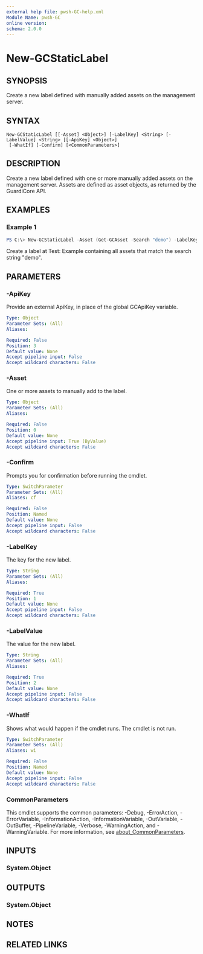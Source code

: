 ```yaml
---
external help file: pwsh-GC-help.xml
Module Name: pwsh-GC
online version:
schema: 2.0.0
---
```


# New-GCStaticLabel

## SYNOPSIS
Create a new label defined with manually added assets on the management server.

## SYNTAX

```
New-GCStaticLabel [[-Asset] <Object>] [-LabelKey] <String> [-LabelValue] <String> [[-ApiKey] <Object>]
 [-WhatIf] [-Confirm] [<CommonParameters>]
```

## DESCRIPTION
Create a new label defined with one or more manually added assets on the management server. Assets are defined as asset objects, as returned by the GuardiCore API.

## EXAMPLES

### Example 1
```powershell
PS C:\> New-GCStaticLabel -Asset (Get-GCAsset -Search "demo") -LabelKey Test -LabelValue Example
```

Create a label at Test: Example containing all assets that match the search string "demo".

## PARAMETERS

### -ApiKey
Provide an external ApiKey, in place of the global GCApiKey variable.

```yaml
Type: Object
Parameter Sets: (All)
Aliases:

Required: False
Position: 3
Default value: None
Accept pipeline input: False
Accept wildcard characters: False
```

### -Asset
One or more assets to manually add to the label.

```yaml
Type: Object
Parameter Sets: (All)
Aliases:

Required: False
Position: 0
Default value: None
Accept pipeline input: True (ByValue)
Accept wildcard characters: False
```

### -Confirm
Prompts you for confirmation before running the cmdlet.

```yaml
Type: SwitchParameter
Parameter Sets: (All)
Aliases: cf

Required: False
Position: Named
Default value: None
Accept pipeline input: False
Accept wildcard characters: False
```

### -LabelKey
The key for the new label.

```yaml
Type: String
Parameter Sets: (All)
Aliases:

Required: True
Position: 1
Default value: None
Accept pipeline input: False
Accept wildcard characters: False
```

### -LabelValue
The value for the new label.

```yaml
Type: String
Parameter Sets: (All)
Aliases:

Required: True
Position: 2
Default value: None
Accept pipeline input: False
Accept wildcard characters: False
```

### -WhatIf
Shows what would happen if the cmdlet runs. The cmdlet is not run.

```yaml
Type: SwitchParameter
Parameter Sets: (All)
Aliases: wi

Required: False
Position: Named
Default value: None
Accept pipeline input: False
Accept wildcard characters: False
```

### CommonParameters
This cmdlet supports the common parameters: -Debug, -ErrorAction, -ErrorVariable, -InformationAction, -InformationVariable, -OutVariable, -OutBuffer, -PipelineVariable, -Verbose, -WarningAction, and -WarningVariable. For more information, see [about_CommonParameters](http://go.microsoft.com/fwlink/?LinkID=113216).

## INPUTS

### System.Object

## OUTPUTS

### System.Object
## NOTES

## RELATED LINKS
